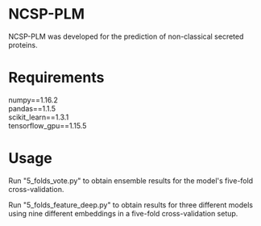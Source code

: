 # NCSP-PLM
NCSP-PLM was developed for the prediction of non-classical secreted proteins.    



# Requirements

numpy==1.16.2  
pandas==1.1.5  
scikit_learn==1.3.1  
tensorflow_gpu==1.15.5  
# Usage

Run "5_folds_vote.py" to obtain ensemble results for the model's five-fold cross-validation.

Run "5_folds_feature_deep.py" to obtain results for three different models using nine different embeddings in a five-fold cross-validation setup.



